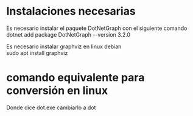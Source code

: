 # Instalaciones necesarias
Es necesario instalar el paquete DotNetGraph con el siguiente comando <br>
dotnet add package DotNetGraph --version 3.2.0

Es necesario instalar graphviz en linux debian <br>
sudo apt install graphviz

# comando equivalente para conversión en linux
Donde dice dot.exe cambiarlo a dot
